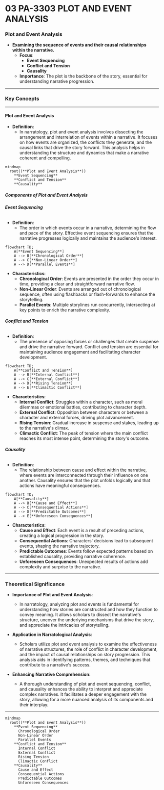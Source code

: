 # 03 PA-3303 PLOT AND EVENT ANALYSIS

### **Plot and Event Analysis**

- **Examining the sequence of events and their causal relationships within the narrative.**
  - **Focus**:
    - **Event Sequencing**
    - **Conflict and Tension**
    - **Causality**
  - **Importance**: The plot is the backbone of the story, essential for understanding narrative progression.

---

### **Key Concepts**

---

#### **Plot and Event Analysis**

- **Definition**:
  - In narratology, plot and event analysis involves dissecting the arrangement and interrelation of events within a narrative. It focuses on how events are organized, the conflicts they generate, and the causal links that drive the story forward. This analysis helps in understanding the structure and dynamics that make a narrative coherent and compelling.

```mermaid
mindmap
  root((**Plot and Event Analysis**))
    **Event Sequencing**
    **Conflict and Tension**
    **Causality**
```

##### **Components of Plot and Event Analysis**

###### **Event Sequencing**

- **Definition**:
  - The order in which events occur in a narrative, determining the flow and pace of the story. Effective event sequencing ensures that the narrative progresses logically and maintains the audience's interest.

```mermaid
flowchart TD;
    A[**Event Sequencing**]
    A --> B[**Chronological Order**]
    A --> C[**Non-Linear Order**]
    A --> D[**Parallel Events**]
```

- **Characteristics**:
  - **Chronological Order**: Events are presented in the order they occur in time, providing a clear and straightforward narrative flow.
  - **Non-Linear Order**: Events are arranged out of chronological sequence, often using flashbacks or flash-forwards to enhance the storytelling.
  - **Parallel Events**: Multiple storylines run concurrently, intersecting at key points to enrich the narrative complexity.

###### **Conflict and Tension**

- **Definition**:
  - The presence of opposing forces or challenges that create suspense and drive the narrative forward. Conflict and tension are essential for maintaining audience engagement and facilitating character development.

```mermaid
flowchart TD;
    A[**Conflict and Tension**]
    A --> B[**Internal Conflict**]
    A --> C[**External Conflict**]
    A --> D[**Rising Tension**]
    A --> E[**Climactic Conflict**]
```

- **Characteristics**:
  - **Internal Conflict**: Struggles within a character, such as moral dilemmas or emotional battles, contributing to character depth.
  - **External Conflict**: Opposition between characters or between a character and external forces, driving plot advancement.
  - **Rising Tension**: Gradual increase in suspense and stakes, leading up to the narrative's climax.
  - **Climactic Conflict**: The peak of tension where the main conflict reaches its most intense point, determining the story's outcome.

###### **Causality**

- **Definition**:
  - The relationship between cause and effect within the narrative, where events are interconnected through their influence on one another. Causality ensures that the plot unfolds logically and that actions have meaningful consequences.

```mermaid
flowchart TD;
    A[**Causality**]
    A --> B[**Cause and Effect**]
    A --> C[**Consequential Actions**]
    A --> D[**Predictable Outcomes**]
    A --> E[**Unforeseen Consequences**]
```

- **Characteristics**:
  - **Cause and Effect**: Each event is a result of preceding actions, creating a logical progression in the story.
  - **Consequential Actions**: Characters' decisions lead to subsequent events, shaping the narrative trajectory.
  - **Predictable Outcomes**: Events follow expected patterns based on established causality, providing narrative coherence.
  - **Unforeseen Consequences**: Unexpected results of actions add complexity and surprise to the narrative.

---

### **Theoretical Significance**

- **Importance of Plot and Event Analysis**:

  - In narratology, analyzing plot and events is fundamental for understanding how stories are constructed and how they function to convey meaning. It allows scholars to dissect the narrative's structure, uncover the underlying mechanisms that drive the story, and appreciate the intricacies of storytelling.

- **Application in Narratological Analysis**:

  - Scholars utilize plot and event analysis to examine the effectiveness of narrative structures, the role of conflict in character development, and the impact of causal relationships on story progression. This analysis aids in identifying patterns, themes, and techniques that contribute to a narrative's success.

- **Enhancing Narrative Comprehension**:
  - A thorough understanding of plot and event sequencing, conflict, and causality enhances the ability to interpret and appreciate complex narratives. It facilitates a deeper engagement with the story, allowing for a more nuanced analysis of its components and their interplay.

---

```mermaid
mindmap
  root((**Plot and Event Analysis**))
    **Event Sequencing**
      Chronological Order
      Non-Linear Order
      Parallel Events
    **Conflict and Tension**
      Internal Conflict
      External Conflict
      Rising Tension
      Climactic Conflict
    **Causality**
      Cause and Effect
      Consequential Actions
      Predictable Outcomes
      Unforeseen Consequences
```
